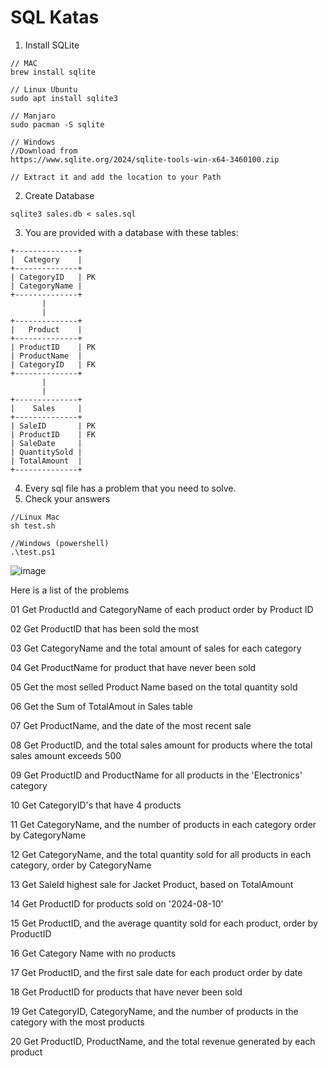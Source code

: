 # SQL Katas

1. Install SQLite
```
// MAC
brew install sqlite

// Linux Ubuntu
sudo apt install sqlite3

// Manjaro
sudo pacman -S sqlite

// Windows
//Download from 
https://www.sqlite.org/2024/sqlite-tools-win-x64-3460100.zip

// Extract it and add the location to your Path
```

2. Create Database
```
sqlite3 sales.db < sales.sql
```

3. You are provided with a database with these tables:

```
+--------------+
|  Category    |
+--------------+
| CategoryID   | PK
| CategoryName |
+--------------+
       |
       |
+--------------+
|   Product    |
+--------------+
| ProductID    | PK
| ProductName  |
| CategoryID   | FK
+--------------+
       |
       |
+--------------+
|    Sales     |
+--------------+
| SaleID       | PK
| ProductID    | FK
| SaleDate     |
| QuantitySold |
| TotalAmount  |
+--------------+

```

4. Every sql file has a problem that you need to solve.
5. Check your answers
```
//Linux Mac
sh test.sh

//Windows (powershell)
.\test.ps1
```
![image](https://github.com/user-attachments/assets/dd7e3d83-941e-42ff-8a09-2de4b666cc21)


Here is a list of the problems

01 Get ProductId and CategoryName of each product order by Product ID

02 Get ProductID that has been sold the most

03 Get CategoryName and the total amount of sales for each category

04 Get ProductName for product that have never been sold

05 Get the most selled Product Name based on the total quantity sold

06 Get the Sum of TotalAmout in Sales table

07 Get ProductName, and the date of the most recent sale

08 Get ProductID, and the total sales amount for products where the total sales amount exceeds 500

09 Get ProductID and ProductName for all products in the 'Electronics' category

10 Get CategoryID's that have 4 products

11 Get CategoryName, and the number of products in each category order by CategoryName

12 Get CategoryName, and the total quantity sold for all products in each category, order by CategoryName

13 Get SaleId highest sale for Jacket Product, based on TotalAmount

14 Get ProductID for products sold on '2024-08-10'

15 Get ProductID, and the average quantity sold for each product, order by ProductID

16 Get Category Name with no products

17 Get ProductID, and the first sale date for each product order by date

18 Get ProductID for products that have never been sold

19 Get CategoryID, CategoryName, and the number of products in the category with the most products

20 Get ProductID, ProductName, and the total revenue generated by each product
